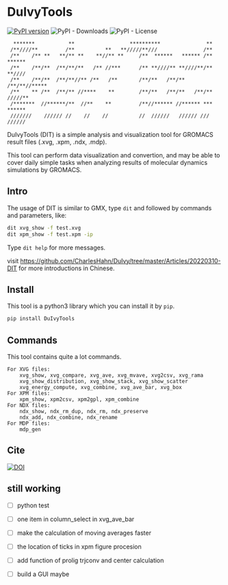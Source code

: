 # DuIvyTools
[![PyPI version](https://badge.fury.io/py/DuIvyTools.svg)](https://badge.fury.io/py/DuIvyTools)
![PyPI - Downloads](https://img.shields.io/pypi/dm/DuIvyTools)
![PyPI - License](https://img.shields.io/pypi/l/DuIvyTools)


```
  *******           **                  **********               **
 /**////**         /**          **   **/////**///               /**
 /**    /** **   **/** **    **//** **     /**  ******   ****** /**  ******
 /**    /**/**  /**/**/**   /** //***      /** **////** **////**/** **//// 
 /**    /**/**  /**/**//** /**   /**       /**/**   /**/**   /**/**//***** 
 /**    ** /**  /**/** //****    **        /**/**   /**/**   /**/** /////**
 /*******  //******/**  //**    **         /**//****** //****** *** ****** 
 ///////    ////// //    //    //          //  //////   ////// /// //////
```

DuIvyTools (DIT) is a simple analysis and visualization tool for GROMACS result
files (.xvg, .xpm, .ndx, .mdp). 

This tool can perform data visualization and convertion, and may be able to 
cover daily simple tasks when analyzing results of molecular dynamics 
simulations by GROMACS. 

## Intro

The usage of DIT is similar to GMX, type `dit` and followed by commands and 
parameters, like:

```bash
dit xvg_show -f test.xvg
dit xpm_show -f test.xpm -ip
```

Type `dit help` for more messages.

visit https://github.com/CharlesHahn/DuIvy/tree/master/Articles/20220310-DIT 
for more introductions in Chinese.


## Install

This tool is a python3 library which you can install it by `pip`.

```bash
pip install DuIvyTools
```

## Commands

This tool contains quite a lot commands.

```
For XVG files:
    xvg_show, xvg_compare, xvg_ave, xvg_mvave, xvg2csv, xvg_rama
    xvg_show_distribution, xvg_show_stack, xvg_show_scatter
    xvg_energy_compute, xvg_combine, xvg_ave_bar, xvg_box
For XPM files:
    xpm_show, xpm2csv, xpm2gpl, xpm_combine
For NDX files:
    ndx_show, ndx_rm_dup, ndx_rm, ndx_preserve
    ndx_add, ndx_combine, ndx_rename
For MDP files:
    mdp_gen
```


## Cite 

[![DOI](https://zenodo.org/badge/DOI/10.5281/zenodo.6340263.svg)](https://doi.org/10.5281/zenodo.6340263)


## still working 

- [ ] python test
- [ ] one item in column_select in xvg_ave_bar
- [ ] make the calculation of moving averages faster
- [ ] the location of ticks in xpm figure procesion
- [ ] add function of prolig trjconv and center calculation
- [ ] build a GUI maybe

